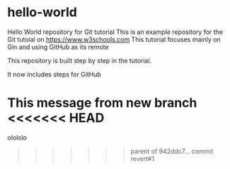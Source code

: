 # hello-world
Hello World repository for Git tutorial
This is an example repository for the Git tutoial on https://www.w3schools.com
This tutorial focuses mainly on Gin and using GitHub as its remote

This repository is built step by step in the tutorial.

It now includes steps for GitHub

This message from new branch
<<<<<<< HEAD
=======

olololo
>>>>>>> parent of 942ddc7... commit revert#1
